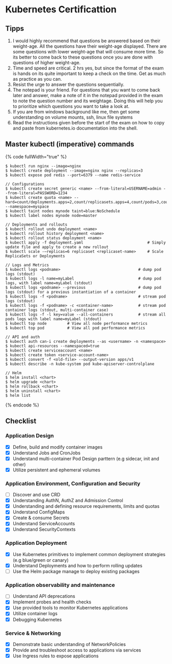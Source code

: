 # Kubernetes Certificattion

## Tipps

1. I would highly recommend that questions be answered based on their weight-age. All the questions have their weight-age displayed. There are some questions with lower weight-age that will consume more time. So its better to come back to these questions once you are done with questions of higher weight-age.
2. Time and speed are critical. 2 hrs yes, but since the format of the exam is hands on its quite important to keep a check on the time. Get as much as practice as you can.
3. Resist the urge to answer the questions sequentially.
4. The notepad is your friend. For questions that you want to come back later and answer, make a note of it in the notepad provided in the exam to note the question number and its weightage. Doing this will help you to prioritize which questions you want to take a look at.
5. If you are from windows background like me, then get some understanding on volume mounts, ssh, linux file systems
6. Read the instructions given before the start of the exam on how to copy and paste from kubernetes.io documentation into the shell.

## Master kubectl (imperative) commands

{% code fullWidth="true" %}
```
$ kubectl run nginx --image=nginx
$ kubectl create deployment --image=nginx nginx --replicas=3
$ kubectl expose pod redis --port=6379 --name redis-service

// Configurations
$ kubectl create secret generic <name> --from-literal=USERNAME=admin --from-literal=PASSWORD=1234
$ kubectl create quota <name> --hard=count/deployments.apps=2,count/replicasets.apps=4,count/pods=3,count/secrets=4 --namespace=myspace
$ kubectl taint nodes mynode taint=blue:NoSchedule
$ kubectl label nodes mynode node=master

// Deployments and rollouts
$ kubectl rollout undo deployment <name>
$ kubectl rollout history deployment <name>
$ kubectl rollout status deployment <name>
$ kubectl apply -f deployment.yaml                            # Simply update file and apply to create a new rollout
$ kubectl scale -–replicas=6 replicaset <replicaset-name>     # Scale ReplicaSets or Deployments

// Logs and Metrics
$ kubectl logs <podname>                                  # dump pod logs (stdout)
$ kubectl logs -l name=myLabel                            # dump pod logs, with label name=myLabel (stdout)
$ kubectl logs <podname> --previous                       # dump pod logs (stdout) for a previous instantiation of a container
$ kubectl logs -f <podname>                               # stream pod logs (stdout)
$ kubectl logs -f <podname> -c <container-name>           # stream pod container logs (stdout, multi-container case)
$ kubectl logs -f -l key=value --all-containers           # stream all pods logs with label name=myLabel (stdout)
$ kubectl top node         # View all node performance metrics
$ kubectl top pod          # View all pod performance metrics

// API and auth
$ kubectl auth can-i create deployments --as <username> -n <namespace>
$ kubectl api-resources --namespaced=true
$ kubectl create serviceaccount <name>
$ kubectl create token <service-account-name>
$ kubectl convert -f <old-file> --output-version apps/v1
$ kubectl describe -n kube-system pod kube-apiserver-controlplane

// Helm
$ helm install <chart>
$ helm upgrade <chart>
$ helm rollback <chart>
$ helm uninstall <chart>
$ helm list
```
{% endcode %}

## Checklist

### Application Design

* [x] Define, build and modify container images
* [x] Understand Jobs and CronJobs
* [x] Understand multi-container Pod Design parttern (e.g sidecar, init and other)
* [x] Utilize persistent and ephemeral volumes

### Application Environment, Configuration and Security

* [ ] Discover and use CRD
* [x] Understanding AuthN, AuthZ and Admission Control
* [x] Understanding and defining resource requirements, limits and quotas
* [x] Understand ConfigMaps
* [x] Create & consume Secrets
* [x] Understand ServiceAccounts
* [x] Understand SecurityContexts

### Application Deployment

* [x] Use Kubernetes primitives to implement common deployment strategies (e.g blue/green or canary)
* [x] Understand Deployments and how to perform rolling updates
* [ ] Use the Helm package manage to deploy existing packages

### Application observability and maintenance

* [ ] Understand API deprecations
* [x] Implement probes and health checks
* [x] Use provided tools to monitor Kubernetes applications
* [x] Utilize container logs
* [x] Debugging Kubernetes

### Service & Networking

* [x] Demonstrate basic understanding of NetworkPolicies
* [x] Provide and troubleshoot access to applications via services
* [x] Use Ingress rules to expose applications
